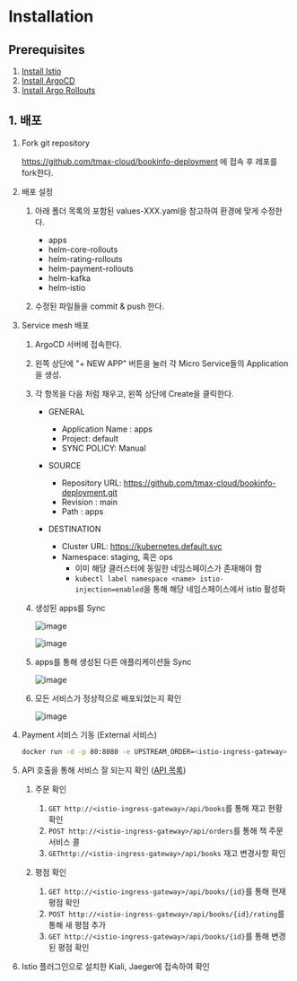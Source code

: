 # Installation

## Prerequisites
1. [Install Istio](https://github.com/tmax-cloud/install-istio)
2. [Install ArgoCD](https://github.com/tmax-cloud/install-argocd)
3. [Install Argo Rollouts](https://github.com/tmax-cloud/install-argo-rollouts)

## 1. 배포

1. Fork git repository 

   https://github.com/tmax-cloud/bookinfo-deployment 에 접속 후 레포를 fork한다.

2. 배포 설정

    1. 아래 폴더 목록의 포함된 values-XXX.yaml을 참고하여 환경에 맞게 수정한다.

       * apps
       * helm-core-rollouts
       * helm-rating-rollouts
       * helm-payment-rollouts
       * helm-kafka
       * helm-istio

    2. 수정된 파일들을 commit & push 한다.

3. Service mesh 배포
   1. ArgoCD 서버에 접속한다.
   2. 왼쪽 상단에 "+ NEW APP" 버튼을 눌러 각 Micro Service들의 Application을 생성.
   3. 각 항목을 다음 처럼 채우고, 왼쪽 상단에 Create을 클릭한다.
   
       * GENERAL
           * Application Name : apps
           * Project: default
           * SYNC POLICY: Manual
    
       * SOURCE
           * Repository URL: https://github.com/tmax-cloud/bookinfo-deployment.git
           * Revision : main
           * Path : apps
    
       * DESTINATION
           * Cluster URL: https://kubernetes.default.svc
           * Namespace: staging, 혹은 ops
               * 이미 해당 클러스터에 동일한 네임스페이스가 존재해야 함
               * `kubectl label namespace <name> istio-injection=enabled`을 통해 해당 네임스페이스에서 istio 활성화

   4. 생성된 apps를 Sync
   
      ![image](https://github.com/tmax-cloud/bookinfo-deployment/blob/main/img/1.png)
   
      ![image](https://github.com/tmax-cloud/bookinfo-deployment/blob/main/img/2.png)
   
   5. apps를 통해 생성된 다른 애플리케이션들 Sync
   
      ![image](https://github.com/tmax-cloud/bookinfo-deployment/blob/main/img/3.png)
                                                
   6. 모든 서비스가 정상적으로 배포되었는지 확인
   
      ![image](https://github.com/tmax-cloud/bookinfo-deployment/blob/main/img/4.png)

4. Payment 서비스 기동 (External 서비스)

    ```bash
    docker run -d -p 80:8080 -e UPSTREAM_ORDER=<istio-ingress-gateway> -e OPENTRACING_JAEGER_ENABLED=false tmaxcloudck/bookinfo-payment:v0.0.6
    ```
   
5. API 호출을 통해 서비스 잘 되는지 확인 ([API 목록](https://github.com/tmax-cloud/bookinfo-deployment/tree/main/docs/api.md))

    1. 주문 확인
       1. `GET http://<istio-ingress-gateway>/api/books`를 통해 재고 현황 확인
       2. `POST http://<istio-ingress-gateway>/api/orders`를 통해 책 주문 서비스 콜
       3. `GEThttp://<istio-ingress-gateway>/api/books` 재고 변경사항 확인

    2. 평점 확인
       1. `GET http://<istio-ingress-gateway>/api/books/{id}`를 통해 현재 평점 확인
       2. `POST http://<istio-ingress-gateway>/api/books/{id}/rating`를 통해 새 평점 추가
       3. `GET http://<istio-ingress-gateway>/api/books/{id}`를 통해 변경된 평점 확인
       
6. Istio 플러그인으로 설치한 Kiali, Jaeger에 접속하여 확인

